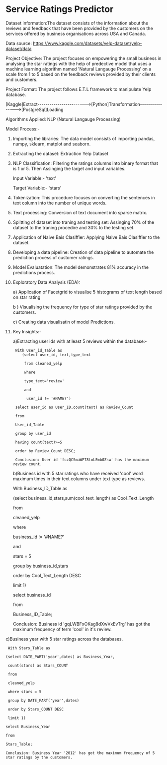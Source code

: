 # Service Ratings Predictor

Dataset information:The dataset consists of the information about the reviews and feedback that have been provided by the customers on the services offered by business organisations across USA and Canada.

Data source: https://www.kaggle.com/datasets/yelp-dataset/yelp-dataset/data

Project Objective: The project focuses on empowering the small business in analysing the star ratings with the help of predective model that uses a  machine learning algorithm named 'Natural Langauge Processing' on a scale from 1 to 5 based on the feedback reviews provided by their clients and customers. 

Project Format: The project follows E.T.L framework to manipulate Yelp database. 


[Kaggle]Extract------------------------>[Python]Transformation---------------->[PostgreSql]Loading
                                      


Algorithms Applied: NLP (Natural Langauge Processing)

Model Process:-

1) Importing the libraries: The data model consists of importing pandas, numpy, sklearn, matplot and seaborn.
   
2) Extracting the dataset: Extraction Yelp Dataset

3) NLP Classification: Filtering the ratings columns into  binary format that is 1 or 5. Then Assinging the target and input variables.

   Input Variable:- 'text'

   Target Variable:- 'stars'

5) Tokenization: This procedure focuses on converting the sentences in text column into the number of unique words.
   
6) Text processing: Conversion of text document into sparse matrix.

7) Splitting of dataset into traning and testing set: Assinging 70% of the dataset to the traning procedire and 30% to the testing set.

8) Application of Naive Bais Clasiffier: Applying Naive Bais Clasiffier to the dataset.

9) Developing a data pipeline: Creation of data pipeline to automate the prediction process of customer ratings.

10)  Model Evaluatation: The model demonstrates 81% accuracy in the predictions process.  

11) Exploratory Data Analysis (EDA):

      a) Application of Facetgrid to visualise 5 histograms of text length based on star rating

      b ) Visualising the frequency for type of star ratings provided by the customers.

      c) Creating data visualisatin of model Predictions.

12) Key Insights:-

       a)Extracting user ids with at least 5 reviews within the database:-

         With User_id_Table as
            (select user_id, text,type_text

             from cleaned_yelp

             where 
  
             type_text='review' 

             and 

              user_id != '#NAME?')

         select user_id as User_ID,count(text) as Review_Count
 
         from 

         User_id_Table

         group by user_id

         having count(text)>=5

         order by Review_Count DESC;

         Conclusion: User id 'fczQCSmaWF78toLEmb0Zsw' has the maximum review count.
    

    b)Business id with 5 star ratings who have received 'cool' word maximum times in their text columns under text type as reviews.

      With Business_ID_Table as

     (select business_id,stars,sum(cool_text_length) as Cool_Text_Length

      from

      cleaned_yelp

      where 

      business_id != '#NAME?'

      and

      stars = 5

      group by business_id,stars

      order by Cool_Text_Length DESC

      limit 1)

      select business_id

      from 

      Business_ID_Table;
 
      Conclusion: Business id 'gqLWBFxOKag8dXwVxEvTrg' has got the maximum frequency of term 'cool' in it's review. 


 c)Business year with 5 star ratings across the databases.
 
     With Stars_Table as

    (select DATE_PART('year',dates) as Business_Year,

     count(stars) as Stars_COUNT

     from 

     cleaned_yelp

     where stars = 5

     group by DATE_PART('year',dates)

     order by Stars_COUNT DESC
 
     limit 1)

    select Business_Year

    from 

    Stars_Table;
    
    Conclusion: Business Year '2012' has got the maximum frequency of 5 star ratings by the customers.  

